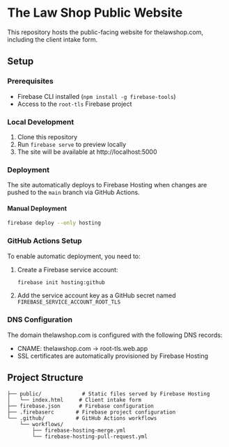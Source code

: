 # The Law Shop Public Website

This repository hosts the public-facing website for thelawshop.com, including the client intake form.

## Setup

### Prerequisites
- Firebase CLI installed (`npm install -g firebase-tools`)
- Access to the `root-tls` Firebase project

### Local Development

1. Clone this repository
2. Run `firebase serve` to preview locally
3. The site will be available at http://localhost:5000

### Deployment

The site automatically deploys to Firebase Hosting when changes are pushed to the `main` branch via GitHub Actions.

#### Manual Deployment
```bash
firebase deploy --only hosting
```

### GitHub Actions Setup

To enable automatic deployment, you need to:

1. Create a Firebase service account:
   ```bash
   firebase init hosting:github
   ```

2. Add the service account key as a GitHub secret named `FIREBASE_SERVICE_ACCOUNT_ROOT_TLS`

### DNS Configuration

The domain thelawshop.com is configured with the following DNS records:
- CNAME: thelawshop.com → root-tls.web.app
- SSL certificates are automatically provisioned by Firebase Hosting

## Project Structure

```
├── public/             # Static files served by Firebase Hosting
│   └── index.html     # Client intake form
├── firebase.json      # Firebase configuration
├── .firebaserc       # Firebase project configuration
└── .github/          # GitHub Actions workflows
    └── workflows/
        ├── firebase-hosting-merge.yml
        └── firebase-hosting-pull-request.yml
```